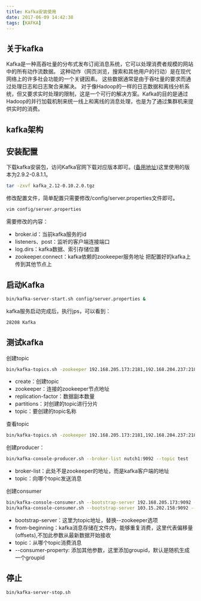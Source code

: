 ```yaml
---
title: Kafka安装使用
date: 2017-06-09 14:42:38
tags: [KAFKA]
---
```

## 关于kafka

Kafka是一种高吞吐量的分布式发布订阅消息系统，它可以处理消费者规模的网站中的所有动作流数据。 这种动作（网页浏览，搜索和其他用户的行动）是在现代网络上的许多社会功能的一个关键因素。 这些数据通常是由于吞吐量的要求而通过处理日志和日志聚合来解决。 对于像Hadoop的一样的日志数据和离线分析系统，但又要求实时处理的限制，这是一个可行的解决方案。Kafka的目的是通过Hadoop的并行加载机制来统一线上和离线的消息处理，也是为了通过集群机来提供实时的消费。

<!-- more -->

## kafka架构


## 安装配置

下载kafka安装包，访问Kafka官网下载对应版本即可。([备用地址](http://pic-blog.bfvyun.com/hadoop/zookeeper-3.4.9.tar.gz))这里使用的版本为2.9.2-0.8.1.1。

```bash
tar -zxvf kafka_2.12-0.10.2.0.tgz
```

修改配置文件，简单配置只需要修改/config/server.properties文件即可。

```bash
vim config/server.properties
```
需要修改的内容：

- broker.id：当前kafka服务的id
- listeners、post：监听的客户端连接端口
- log.dirs：kafka数据、索引存储位置
- zookeeper.connect：kafka依赖的zookeeper服务地址
把配置好的kafka上传到其他节点上

## 启动Kafka

```bash
bin/kafka-server-start.sh config/server.properties &
```

kafka服务启动完成后，执行jps，可以看到：

```bash
28208 Kafka
```

## 测试kafka

创建topic

```bash
bin/kafka-topics.sh -zookeeper 192.168.205.173:2181,192.168.204.237:2181 -topic test -replication-factor 2 -partitions 1 -create
```

- create：创建topic
- zookeeper：连接的zookeeper节点地址
- replication-factor：数据副本数量
- partitions：对创建的topic进行分片
- topic：要创建的topic名称

查看topic

```bash
bin/kafka-topics.sh -zookeeper 192.168.205.173:2181,192.168.204.237:2181 -list
```

创建producer：

```bash
bin/kafka-console-producer.sh --broker-list nutch1:9092 --topic test
```
- broker-list：此处不是zookeeper的地址，而是kafka客户端的地址
- topic：向哪个topic发送消息

创建consumer

```bash
bin/kafka-console-consumer.sh --bootstrap-server 192.168.205.173:9092 --topic test --from-beginning
bin/kafka-console-consumer.sh --bootstrap-server 103.15.202.158:9092 --topic test --consumer-property group.id=debug_user_num_tags --from-beginning
```

- bootstrap-server：这里为topic地址，替换--zookeeper选项
- from-beginning：kafka消息存储在文件内，能够重复消费，这里代表偏移量(offsets),不加此参数从最新数据开始接收
- topic：从哪个topic消费消息
- --consumer-property: 添加其他参数，这里添加groupid，默认是随机生成一个groupid

## 停止

```bash
bin/kafka-server-stop.sh
```

